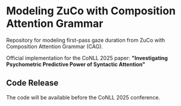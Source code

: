 # Modeling ZuCo with Composition Attention Grammar

Repository for modeling first-pass gaze duration from ZuCo with Composition Attention Grammar (CAG).

Official implementation for the CoNLL 2025 paper:
**"Investigating Psychometric Predictive Power of Syntactic Attention"**

## Code Release

The code will be available before the CoNLL 2025 conference.
